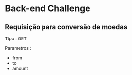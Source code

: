 # Back-end Challenge

## Requisição para conversão de moedas

Tipo : GET

Parametros :

- from <Simbolo da moeda de origem>
- to <Simbola da moeda de destino>
- amount <Valor para ser convertido>
